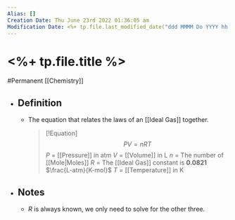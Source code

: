 ```yaml
---
Alias: []
Creation Date: Thu June 23rd 2022 01:36:05 am 
Modification Date: <%+ tp.file.last_modified_date("ddd MMMM Do YYYY hh:mm:ss a") %>
---
```

# <%+ tp.file.title %>
#Permanent [[Chemistry]]

- ## Definition
	- The equation that relates the laws of an [[Ideal Gas]] together.
	  > [!Equation]
	  > $$PV=nRT$$
	  > $P$ = [[Pressure]] in atm
	  > $V$ = [[Volume]] in L
	  > $n$ = The number of [[Mole|Moles]]
	  > $R$ = The [[Ideal Gas]] constant is **0.0821** $\frac{L-atm}{K-mol}$
	  > $T$ = [[Temperature]] in K
- ## Notes
	- $R$ is always known, we only need to solve for the other three.